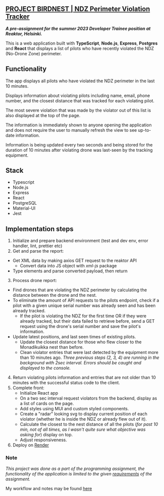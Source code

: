 ## <a href="https://birdnest-3wmh.onrender.com/">PROJECT BIRDNEST | NDZ Perimeter Violation Tracker</a> ##

***A pre-assignment for the summer 2023 Developer Trainee position at Reaktor, Helsinki.***  
  
This is a web application built with <strong>TypeScript</strong>, <strong>Node.js</strong>, <strong>Express</strong>, <strong>Postgres</strong> and <strong>React</strong> that displays a list of pilots who have recently violated the NDZ (No-Drone Zone) perimeter.  
  
## Functionality  

The app displays all pilots who have violated the NDZ perimeter in the last 10 minutes.   
  
Displays information about violating pilots including name, email, phone number, and the closest distance that was tracked for each violating pilot.  
  
The most severe violation that was made by the violator out of this list is also displayed at the top of the page.  
  
The information is immediately shown to anyone opening the application and does not require the user to manually refresh the view to see up-to-date information.  
  
Information is being updated every two seconds and being stored for the duration of 10 minutes after violating drone was last-seen by the tracking equipment.  
  
## Stack
- Typescript
- Node.js 
- Express
- React
- PostgreSQL
- Material-UI
- Jest
  
## Implementation steps  
1. Initialize and prepare backend environment (test and dev env, error handler, lint, prettier etc)  
2. Get and parse the report:  
  - Get XML data by making axios GET request to the reaktor API
	- Convert data into JS object with <i>xml-js</i> package  
  - Type elements and parse converted payload, then return
3. Process drone report:  
  - Find drones that are violating the NDZ perimeter by calculating the distance between the drone and the nest.
  - To eliminate the amount of API requests to the pilots endpoint, check if a pilot with a given unique serial number was already seen and has been already tracked. 
	- If the pilot is violating the NDZ for the first time OR if they were already tracked, but their data failed to retrieve before, send a GET request using the drone's serial number and save the pilot's information.
  - Update latest positions, and last seen times of existing pilots.
	- Update the closest distance for those who flew closer to the Monadikuikka nest than before.
	- Clean violator entries that were last detected by the equipment more than 10 minutes ago.
	<i>Three previous steps (2, 3, 4) are running in the background with 2sec interval. Errors should be caught and displayed to the console.</i>  
4. Return violating pilots information and entries that are not older than 10 minutes with the successful status code to the client.
5. Complete front: 
	- Initialize React app
	- On a two sec interval request violators from the backend, display as a list of cards on the page.
	- Add styles using MUI and custom styled components. 
	- Create a "radar" looking svg to display current position of each violator (whether he is inside the NDZ or already flew out of it). 
	- Calculate the closest to the nest distance of all the pilots (<i>for past 10 min, not of all times, as I wasn't quite sure what objective was asking for</i>)  display on top. 
	- Adjust responsiveness. 
6. Deploy on <a href="https://render.com/">Render</a>

### Note
<i>This project was done as a part of the programming assignment, the functionality of the application is limited to the given <a href="https://assignments.reaktor.com/birdnest/">requirements</a> of the assignment.</i>  

My workflow and notes may be found <a href="https://trello.com/b/yIzF2qnH/birdnest">here</a>  
